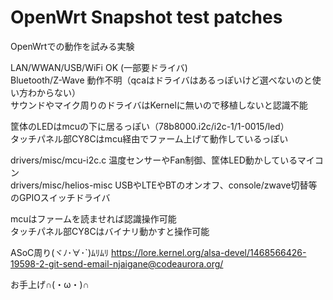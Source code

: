 # OpenWrt Snapshot test patches

OpenWrtでの動作を試みる実験

LAN/WWAN/USB/WiFi OK (一部要ドライバ)<br>
Bluetooth/Z-Wave 動作不明（qcaはドライバはあるっぽいけど選べないのと使い方わからない）<br>
サウンドやマイク周りのドライバはKernelに無いので移植しないと認識不能

筐体のLEDはmcuの下に居るっぽい（78b8000.i2c/i2c-1/1-0015/led）<br>
タッチパネル部CY8Cはmcu経由でファーム上げて動作しているっぽい

drivers/misc/mcu-i2c.c 温度センサーやFan制御、筐体LED動かしているマイコン<br>
drivers/misc/helios-misc USBやLTEやBTのオンオフ、console/zwave切替等のGPIOスイッチドライバ

mcuはファームを読ませれば認識操作可能<br>
タッチパネル部CY8Cはバイナリ動かすと操作可能

ASoC周り(ヾﾉ･∀･`)ﾑﾘﾑﾘ
https://lore.kernel.org/alsa-devel/1468566426-19598-2-git-send-email-njaigane@codeaurora.org/

お手上げ∩(・ω・)∩

